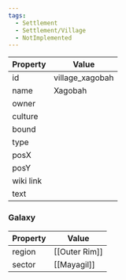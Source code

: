 ```yaml
---
tags:
  - Settlement
  - Settlement/Village
  - NotImplemented
---
```


| Property  | Value           |
| --------- | --------------- |
| id        | village_xagobah |
| name      | Xagobah         |
| owner     |                 |
| culture   |                 |
| bound     |                 |
| type      |                 |
| posX      |                 |
| posY      |                 |
| wiki link |                 |
| text      |                 |

### Galaxy
| Property | Value         |
| -------- | ------------- |
| region   | [[Outer Rim]] |
| sector   | [[Mayagil]]   |

